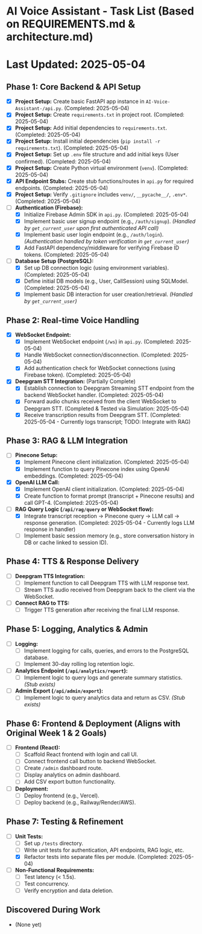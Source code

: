# AI Voice Assistant - Task List (Based on REQUIREMENTS.md & architecture.md)

# Last Updated: 2025-05-04

## Phase 1: Core Backend & API Setup

- [x] **Project Setup:** Create basic FastAPI app instance in `AI-Voice-Assistant-/api.py`. (Completed: 2025-05-04)
- [x] **Project Setup:** Create `requirements.txt` in project root. (Completed: 2025-05-04)
- [x] **Project Setup:** Add initial dependencies to `requirements.txt`. (Completed: 2025-05-04)
- [x] **Project Setup:** Install initial dependencies (`pip install -r requirements.txt`). (Completed: 2025-05-04)
- [x] **Project Setup:** Set up `.env` file structure and add initial keys (User confirmed). (Completed: 2025-05-04)
- [x] **Project Setup:** Create Python virtual environment (`venv`). (Completed: 2025-05-04)
- [x] **API Endpoint Stubs:** Create stub functions/routes in `api.py` for required endpoints. (Completed: 2025-05-04)
- [x] **Project Setup:** Verify `.gitignore` includes `venv/`, `__pycache__/`, `.env*`. (Completed: 2025-05-04)
- [ ] **Authentication (Firebase):**
  - [x] Initialize Firebase Admin SDK in `api.py`. (Completed: 2025-05-04)
  - [x] Implement basic user signup endpoint (e.g., `/auth/signup`). _(Handled by `get_current_user` upon first authenticated API call)_
  - [x] Implement basic user login endpoint (e.g., `/auth/login`). _(Authentication handled by token verification in `get_current_user`)_
  - [x] Add FastAPI dependency/middleware for verifying Firebase ID tokens. (Completed: 2025-05-04)
- [ ] **Database Setup (PostgreSQL):**
  - [x] Set up DB connection logic (using environment variables). (Completed: 2025-05-04)
  - [x] Define initial DB models (e.g., User, CallSession) using SQLModel. (Completed: 2025-05-04)
  - [x] Implement basic DB interaction for user creation/retrieval. _(Handled by `get_current_user`)_

## Phase 2: Real-time Voice Handling

- [x] **WebSocket Endpoint:**
  - [x] Implement WebSocket endpoint (`/ws`) in `api.py`. (Completed: 2025-05-04)
  - [x] Handle WebSocket connection/disconnection. (Completed: 2025-05-04)
  - [x] Add authentication check for WebSocket connections (using Firebase token). (Completed: 2025-05-04)
- [x] **Deepgram STT Integration:** (Partially Complete)
  - [x] Establish connection to Deepgram Streaming STT endpoint from the backend WebSocket handler. (Completed: 2025-05-04)
  - [x] Forward audio chunks received from the client WebSocket to Deepgram STT. (Completed & Tested via Simulation: 2025-05-04)
  - [x] Receive transcription results from Deepgram STT. (Completed: 2025-05-04 - Currently logs transcript; TODO: Integrate with RAG)

## Phase 3: RAG & LLM Integration

- [ ] **Pinecone Setup:**
  - [x] Implement Pinecone client initialization. (Completed: 2025-05-04)
  - [x] Implement function to query Pinecone index using OpenAI embeddings. (Completed: 2025-05-04)
- [x] **OpenAI LLM Call:**
  - [x] Implement OpenAI client initialization. (Completed: 2025-05-04)
  - [x] Create function to format prompt (transcript + Pinecone results) and call GPT-4. (Completed: 2025-05-04)
- [ ] **RAG Query Logic (`/api/rag/query` or WebSocket flow):**
  - [x] Integrate transcript reception -> Pinecone query -> LLM call -> response generation. (Completed: 2025-05-04 - Currently logs LLM response in handler)
  - [ ] Implement basic session memory (e.g., store conversation history in DB or cache linked to session ID).

## Phase 4: TTS & Response Delivery

- [ ] **Deepgram TTS Integration:**
  - [ ] Implement function to call Deepgram TTS with LLM response text.
  - [ ] Stream TTS audio received from Deepgram back to the client via the WebSocket.
- [ ] **Connect RAG to TTS:**
  - [ ] Trigger TTS generation after receiving the final LLM response.

## Phase 5: Logging, Analytics & Admin

- [ ] **Logging:**
  - [ ] Implement logging for calls, queries, and errors to the PostgreSQL database.
  - [ ] Implement 30-day rolling log retention logic.
- [ ] **Analytics Endpoint (`/api/analytics/report`):**
  - [ ] Implement logic to query logs and generate summary statistics. _(Stub exists)_
- [ ] **Admin Export (`/api/admin/export`):**
  - [ ] Implement logic to query analytics data and return as CSV. _(Stub exists)_

## Phase 6: Frontend & Deployment (Aligns with Original Week 1 & 2 Goals)

- [ ] **Frontend (React):**
  - [ ] Scaffold React frontend with login and call UI.
  - [ ] Connect frontend call button to backend WebSocket.
  - [ ] Create `/admin` dashboard route.
  - [ ] Display analytics on admin dashboard.
  - [ ] Add CSV export button functionality.
- [ ] **Deployment:**
  - [ ] Deploy frontend (e.g., Vercel).
  - [ ] Deploy backend (e.g., Railway/Render/AWS).

## Phase 7: Testing & Refinement

- [ ] **Unit Tests:**
  - [ ] Set up `/tests` directory.
  - [ ] Write unit tests for authentication, API endpoints, RAG logic, etc.
  - [x] Refactor tests into separate files per module. (Completed: 2025-05-04)
- [ ] **Non-Functional Requirements:**
  - [ ] Test latency (< 1.5s).
  - [ ] Test concurrency.
  - [ ] Verify encryption and data deletion.

## Discovered During Work

- (None yet)

